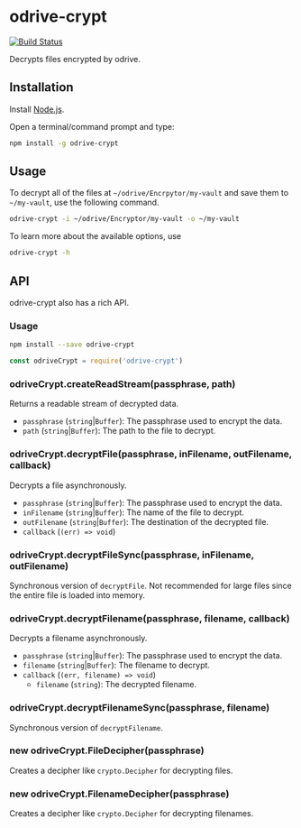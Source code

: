 # odrive-crypt

[![Build Status](https://travis-ci.org/jordanbtucker/odrive-crypt.svg?branch=master)](https://travis-ci.org/jordanbtucker/odrive-crypt)

Decrypts files encrypted by odrive.

## Installation

Install [Node.js].

Open a terminal/command prompt and type:

```bash
npm install -g odrive-crypt
```

## Usage

To decrypt all of the files at `~/odrive/Encrpytor/my-vault` and save them to `~/my-vault`, use the following command.

```bash
odrive-crypt -i ~/odrive/Encryptor/my-vault -o ~/my-vault
```

To learn more about the available options, use

```bash
odrive-crypt -h
```

## API

odrive-crypt also has a rich API.

### Usage

```bash
npm install --save odrive-crypt
```

```js
const odriveCrypt = require('odrive-crypt')
```

### odriveCrypt.createReadStream(passphrase, path)

Returns a readable stream of decrypted data.

- `passphrase` (`string`|`Buffer`): The passphrase used to encrypt the data.
- `path` (`string`|`Buffer`): The path to the file to decrypt.

### odriveCrypt.decryptFile(passphrase, inFilename, outFilename, callback)

Decrypts a file asynchronously.

- `passphrase` (`string`|`Buffer`): The passphrase used to encrypt the data.
- `inFilename` (`string`|`Buffer`): The name of the file to decrypt.
- `outFilename` (`string`|`Buffer`): The destination of the decrypted file.
- `callback` (`(err) => void`)

### odriveCrypt.decryptFileSync(passphrase, inFilename, outFilename)

Synchronous version of `decryptFile`. Not recommended for large files since the entire file is loaded into memory.

### odriveCrypt.decryptFilename(passphrase, filename, callback)

Decrypts a filename asynchronously.

- `passphrase` (`string`|`Buffer`): The passphrase used to encrypt the data.
- `filename` (`string`|`Buffer`): The filename to decrypt.
- `callback` (`(err, filename) => void`)
  - `filename` (`string`): The decrypted filename.

### odriveCrypt.decryptFilenameSync(passphrase, filename)

Synchronous version of `decryptFilename`.

### new odriveCrypt.FileDecipher(passphrase)

Creates a decipher like `crypto.Decipher` for decrypting files.

### new odriveCrypt.FilenameDecipher(passphrase)

Creates a decipher like `crypto.Decipher` for decrypting filenames.

[Node.js]: https://nodejs.org/
